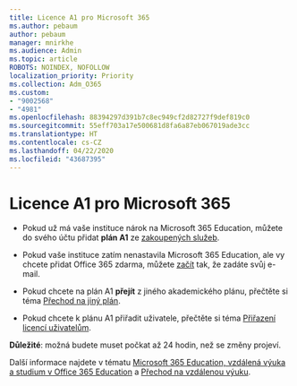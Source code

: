 ```yaml
---
title: Licence A1 pro Microsoft 365
ms.author: pebaum
author: pebaum
manager: mnirkhe
ms.audience: Admin
ms.topic: article
ROBOTS: NOINDEX, NOFOLLOW
localization_priority: Priority
ms.collection: Adm_O365
ms.custom:
- "9002568"
- "4981"
ms.openlocfilehash: 88394297d391b7c8ec949cf2d82727f9def819c0
ms.sourcegitcommit: 55eff703a17e500681d8fa6a87eb067019ade3cc
ms.translationtype: HT
ms.contentlocale: cs-CZ
ms.lasthandoff: 04/22/2020
ms.locfileid: "43687395"
---
```

# <a name="a1-license-for-microsoft-365"></a>Licence A1 pro Microsoft 365


- Pokud už má vaše instituce nárok na Microsoft 365 Education, můžete do svého účtu přidat **plán A1** ze [zakoupených služeb](https://docs.microsoft.com/microsoft-365/commerce/buy-another-subscription?view=o365-worldwide#buy-another-subscription). 

- Pokud vaše instituce zatím nenastavila Microsoft 365 Education, ale vy chcete přidat Office 365 zdarma, můžete [začít](https://www.microsoft.com/education/products/office) tak, že zadáte svůj e-mail. 

- Pokud chcete na plán A1 **přejít** z jiného akademického plánu, přečtěte si téma [Přechod na jiný plán](https://docs.microsoft.com/microsoft-365/commerce/subscriptions/switch-plans-manually). 

- Pokud chcete k plánu A1 přiřadit uživatele, přečtěte si téma [Přiřazení licencí uživatelům](https://docs.microsoft.com/microsoft-365/admin/manage/assign-licenses-to-users). 

**Důležité**: možná budete muset počkat až 24 hodin, než se změny projeví. 

Další informace najdete v tématu [Microsoft 365 Education, vzdálená výuka a studium v Office 365 Education](https://support.office.com/article/remote-teaching-and-learning-in-office-365-education-f651ccae-7b65-478b-8366-51bb884025c4) a [Přechod na vzdálenou výuku](https://www.microsoft.com/education/remote-learning). 
